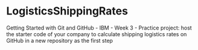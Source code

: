# LogisticsShippingRates
Getting Started with Git and GitHub - IBM - Week 3 - Practice project: host the starter code of your company to calculate shipping logistics rates on GitHub in a new repository as the first step
